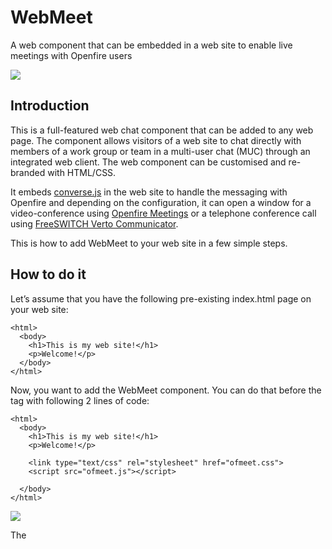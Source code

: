 # WebMeet
A web component that can be embedded in a web site to enable live meetings with Openfire users

<img src="https://github.com/igniterealtime/webmeet/raw/master/screenshots/screen3.png" />

## Introduction
This is a full-featured web chat component that can be added to any web page. 
The component allows visitors of a web site to chat directly with members of a work group or team in a multi-user chat (MUC) through an integrated web client. The web component can be customised and re-branded with HTML/CSS.

It embeds [converse.js](http://www.conversejs.org) in the web site to handle the messaging with Openfire and depending on the configuration, it can open a window for a video-conference using [Openfire Meetings](http://github.com/igniterealtime/Openfire-Meetings) or a telephone conference call using [FreeSWITCH Verto Communicator](http://freeswitch.org/confluence/display/FREESWITCH/Verto+Communicator).


This is how to add WebMeet to your web site in a few simple steps.

## How to do it

Let’s assume that you have the following pre-existing index.html page on your web site:

`````
<html>
  <body>
    <h1>This is my web site!</h1>
    <p>Welcome!</p>
  </body>
</html>
`````
Now, you want to add the WebMeet component. You can do that before the </body> tag with following 2 lines of code:

`````
<html>
  <body>
    <h1>This is my web site!</h1>
    <p>Welcome!</p>

    <link type="text/css" rel="stylesheet" href="ofmeet.css">
    <script src="ofmeet.js"></script>
    
  </body>
</html>
`````
<img src="https://github.com/igniterealtime/webmeet/raw/master/screenshots/screen1.png" />

The <script/> tag above brings in the WebMeet web control and the <link/> tag brings in the default css file to style it. 
Copy the verto and ofmeet folders to the same folder as your index.html page. Thats it!! Reload your web page.

You should now see a blue chat bubble that remains on the bottom right side of your web page as you scroll up and down your web page. Click on it to open the chat window. Enter a nick name for the multi-user chat and hit enter.

<img src="https://github.com/igniterealtime/webmeet/raw/master/screenshots/screen2.png" />

The toolbar offers you the following messaging/chat features:

1. emojis
2. ofmeet or verto audio/video/telephone conference
3. upload files
4. exit and return to chat bubble

## Additional considerations

1. The default configuration for Converse.js is to assume that Openfire and FreeSWITCH are on the same host as the web server and uses window.hostname as the XMPP and SIP domain names. Edit ofmeet/converse.html to match your preference.

`````
    converse.initialize({
        authentication: 'anonymous',
        auto_login: true,
        auto_join_rooms: [
            'lobby@conference.' + location.hostname,
        ],
        play_sounds: true,
        sounds_path: "sounds/",
        notification_icon: "image.png",
        muc_domain: "conference." + location.hostname,
        domain_placeholder: location.hostname,
        registration_domain: location.hostname,
        locked_domain: location.hostname,
        whitelisted_plugins: ["converse-singleton", "converse-inverse", "ofmeet"],
        blacklisted_plugins: ["converse-minimize", "converse-dragresize"],
        bosh_service_url: 'https://' + location.host + '/http-bind/',
        websocket_url: 'wss://' + location.host + '/ws/',
        jid: location.hostname,
        notify_all_room_messages: true,
        auto_reconnect: true,
        allow_non_roster_messaging: true,
        view_mode: 'embedded',
        ofmeet_invitation: 'Please join meeting at:',
        ofswitch: false
    });
`````

2. If you set ofswitch as true to indicate you want to use Verto Communicator instead of Openfire Meetings, then you have an additional step to modify the config.json file for VC. These are my settings with the ofswitch plugin for Openfire.

`````
{
    "extension": "guest",
    "login": "guest",
    "password": "guest",    
    "autologin": true,
    "autocall": "3000",    
    "googlelogin": false,
    "wsURL": "wss://desktop-545pc5b:7443/sip/proxy?url=ws://192.168.1.252:8081"    
}
`````
3. There is a lot more to make this secure for public internet use, but that is beyond the scope of this readme.

